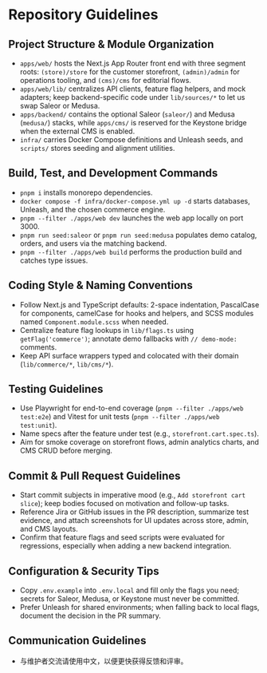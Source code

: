 # Repository Guidelines

## Project Structure & Module Organization
- `apps/web/` hosts the Next.js App Router front end with three segment roots: `(store)/store` for the customer storefront, `(admin)/admin` for operations tooling, and `(cms)/cms` for editorial flows.
- `apps/web/lib/` centralizes API clients, feature flag helpers, and mock adapters; keep backend-specific code under `lib/sources/*` to let us swap Saleor or Medusa.
- `apps/backend/` contains the optional Saleor (`saleor/`) and Medusa (`medusa/`) stacks, while `apps/cms/` is reserved for the Keystone bridge when the external CMS is enabled.
- `infra/` carries Docker Compose definitions and Unleash seeds, and `scripts/` stores seeding and alignment utilities.

## Build, Test, and Development Commands
- `pnpm i` installs monorepo dependencies.
- `docker compose -f infra/docker-compose.yml up -d` starts databases, Unleash, and the chosen commerce engine.
- `pnpm --filter ./apps/web dev` launches the web app locally on port 3000.
- `pnpm run seed:saleor` or `pnpm run seed:medusa` populates demo catalog, orders, and users via the matching backend.
- `pnpm --filter ./apps/web build` performs the production build and catches type issues.

## Coding Style & Naming Conventions
- Follow Next.js and TypeScript defaults: 2-space indentation, PascalCase for components, camelCase for hooks and helpers, and SCSS modules named `Component.module.scss` when needed.
- Centralize feature flag lookups in `lib/flags.ts` using `getFlag('commerce')`; annotate demo fallbacks with `// demo-mode:` comments.
- Keep API surface wrappers typed and colocated with their domain (`lib/commerce/*`, `lib/cms/*`).

## Testing Guidelines
- Use Playwright for end-to-end coverage (`pnpm --filter ./apps/web test:e2e`) and Vitest for unit tests (`pnpm --filter ./apps/web test:unit`).
- Name specs after the feature under test (e.g., `storefront.cart.spec.ts`).
- Aim for smoke coverage on storefront flows, admin analytics charts, and CMS CRUD before merging.

## Commit & Pull Request Guidelines
- Start commit subjects in imperative mood (e.g., `Add storefront cart slice`); keep bodies focused on motivation and follow-up tasks.
- Reference Jira or GitHub issues in the PR description, summarize test evidence, and attach screenshots for UI updates across store, admin, and CMS layouts.
- Confirm that feature flags and seed scripts were evaluated for regressions, especially when adding a new backend integration.

## Configuration & Security Tips
- Copy `.env.example` into `.env.local` and fill only the flags you need; secrets for Saleor, Medusa, or Keystone must never be committed.
- Prefer Unleash for shared environments; when falling back to local flags, document the decision in the PR summary.

## Communication Guidelines
- 与维护者交流请使用中文，以便更快获得反馈和评审。
